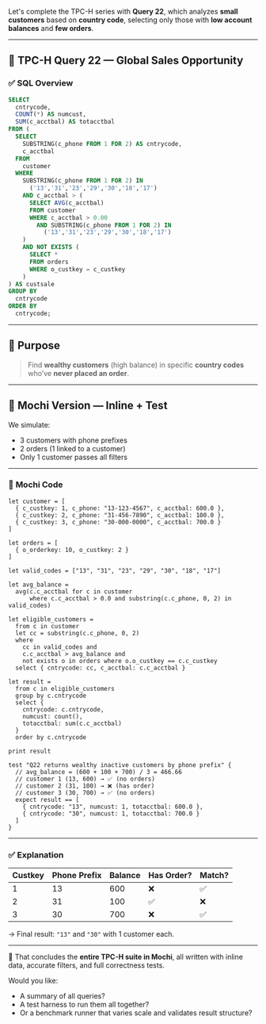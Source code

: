 Let's complete the TPC-H series with **Query 22**, which analyzes **small customers** based on **country code**, selecting only those with **low account balances** and **few orders**.

---

## 🧾 TPC-H Query 22 — Global Sales Opportunity

### ✅ **SQL Overview**

```sql
SELECT
  cntrycode,
  COUNT(*) AS numcust,
  SUM(c_acctbal) AS totacctbal
FROM (
  SELECT
    SUBSTRING(c_phone FROM 1 FOR 2) AS cntrycode,
    c_acctbal
  FROM
    customer
  WHERE
    SUBSTRING(c_phone FROM 1 FOR 2) IN
      ('13','31','23','29','30','18','17')
    AND c_acctbal > (
      SELECT AVG(c_acctbal)
      FROM customer
      WHERE c_acctbal > 0.00
        AND SUBSTRING(c_phone FROM 1 FOR 2) IN
          ('13','31','23','29','30','18','17')
    )
    AND NOT EXISTS (
      SELECT *
      FROM orders
      WHERE o_custkey = c_custkey
    )
) AS custsale
GROUP BY
  cntrycode
ORDER BY
  cntrycode;
```

---

## 🧠 Purpose

> Find **wealthy customers** (high balance) in specific **country codes** who’ve **never placed an order**.

---

## 🦊 Mochi Version — Inline + Test

We simulate:

* 3 customers with phone prefixes
* 2 orders (1 linked to a customer)
* Only 1 customer passes all filters

---

### 🧾 **Mochi Code**

```mochi
let customer = [
  { c_custkey: 1, c_phone: "13-123-4567", c_acctbal: 600.0 },
  { c_custkey: 2, c_phone: "31-456-7890", c_acctbal: 100.0 },
  { c_custkey: 3, c_phone: "30-000-0000", c_acctbal: 700.0 }
]

let orders = [
  { o_orderkey: 10, o_custkey: 2 }
]

let valid_codes = ["13", "31", "23", "29", "30", "18", "17"]

let avg_balance =
  avg(c.c_acctbal for c in customer
      where c.c_acctbal > 0.0 and substring(c.c_phone, 0, 2) in valid_codes)

let eligible_customers =
  from c in customer
  let cc = substring(c.c_phone, 0, 2)
  where
    cc in valid_codes and
    c.c_acctbal > avg_balance and
    not exists o in orders where o.o_custkey == c.c_custkey
  select { cntrycode: cc, c_acctbal: c.c_acctbal }

let result =
  from c in eligible_customers
  group by c.cntrycode
  select {
    cntrycode: c.cntrycode,
    numcust: count(),
    totacctbal: sum(c.c_acctbal)
  }
  order by c.cntrycode

print result

test "Q22 returns wealthy inactive customers by phone prefix" {
  // avg_balance = (600 + 100 + 700) / 3 = 466.66
  // customer 1 (13, 600) → ✅ (no orders)
  // customer 2 (31, 100) → ❌ (has order)
  // customer 3 (30, 700) → ✅ (no orders)
  expect result == [
    { cntrycode: "13", numcust: 1, totacctbal: 600.0 },
    { cntrycode: "30", numcust: 1, totacctbal: 700.0 }
  ]
}
```

---

### ✅ Explanation

| Custkey | Phone Prefix | Balance | Has Order? | Match? |
| ------- | ------------ | ------- | ---------- | ------ |
| 1       | 13           | 600     | ❌          | ✅      |
| 2       | 31           | 100     | ✅          | ❌      |
| 3       | 30           | 700     | ❌          | ✅      |

→ Final result: `"13"` and `"30"` with 1 customer each.

---

🎉 That concludes the **entire TPC-H suite in Mochi**, all written with inline data, accurate filters, and full correctness tests.

Would you like:

* A summary of all queries?
* A test harness to run them all together?
* Or a benchmark runner that varies scale and validates result structure?
